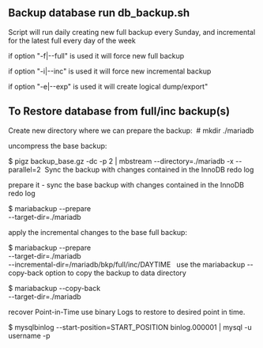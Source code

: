 
Backup database run  db_backup.sh
--------------------------------------------

Script will run daily creating new full backup every Sunday, 
	and incremental for the latest full every day of the week

if option "-f|--full" is used it will force new full backup

if option "-i|--inc" is used it will force new incremental backup

if option "-e|--exp" is used it will create logical dump/export"


To Restore database from full/inc backup(s)
--------------------------------------------

Create new directory where we can prepare the backup:  # mkdir ./mariadb

uncompress the base backup:

$ pigz backup_base.gz -dc -p 2 | mbstream --directory=./mariadb -x --parallel=2  Sync the backup with changes contained in the InnoDB redo log

prepare it - sync the base backup with changes contained in the InnoDB redo log

$ mariabackup --prepare \
  --target-dir=./mariadb 

apply the incremental changes to the base full backup:

$ mariabackup --prepare \
   --target-dir=./mariadb \
   --incremental-dir=/mariadb/bkp/full/inc/DAYTIME
 
use the mariabackup --copy-back option to copy the backup to data directory

$ mariabackup --copy-back \
   --target-dir=./mariadb


recover Point-in-Time 
use binary Logs to restore to desired point in time.

$ mysqlbinlog --start-position=START_POSITION binlog.000001 | mysql -u username -p 
